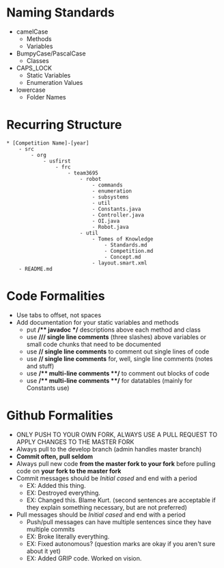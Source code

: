 # Naming Standards
* camelCase
 	- Methods
 	- Variables
* BumpyCase/PascalCase
 	- Classes
* CAPS_LOCK
	- Static Variables
 	- Enumeration Values
* lowercase
 	- Folder Names
	
# Recurring Structure
```
* [Competition Name]-[year]
	- src
		- org
			- usfirst
				- frc
					- team3695
						- robot
							- commands
							- enumeration
							- subsystems
							- util
							- Constants.java
							- Controller.java
							- OI.java
							- Robot.java
						- util
							- Tomes of Knowledge
								- Standards.md
								- Competition.md
								- Concept.md
							- layout.smart.xml
	- README.md
```						
# Code Formalities
* Use tabs to offset, not spaces
* Add documentation for your static variables and methods
	* put **/\*\* javadoc \*/** descriptions above each method and class
	* use **/// single line comments** (three slashes) above variables or small code chunks that need to be documented
	* use **// single line comments** to comment out single lines of code
	* use **// single line comments** for, well, single line comments (notes and stuff)
	* use **/\*\* multi-line comments \*\*/** to comment out blocks of code
	* use **/\*\* multi-line comments \*\*/** for datatables (mainly for Constants use)

# Github Formalities
* ONLY PUSH TO YOUR OWN FORK, ALWAYS USE A PULL REQUEST TO APPLY CHANGES TO THE MASTER FORK
* Always pull to the develop branch (admin handles master branch)
* **Commit often, pull seldom**
* Always pull new code **from the master fork to your fork** before pulling code on **your fork to the master fork**
* Commit messages should be *Initial cased* and end with a period
	* EX: Added this thing.
	* EX: Destroyed everything.
	* EX: Changed this. Blame Kurt.   (second sentences are acceptable if they explain something necessary, but are not preferred)
* Pull messages should be *Initial cased* and end with a period
	* Push/pull messages can have multiple sentences since they have multiple commits
	* EX: Broke literally everything.
	* EX: Fixed autonomous? (question marks are okay if you aren't sure about it yet)
	* EX: Added GRIP code. Worked on vision. 
